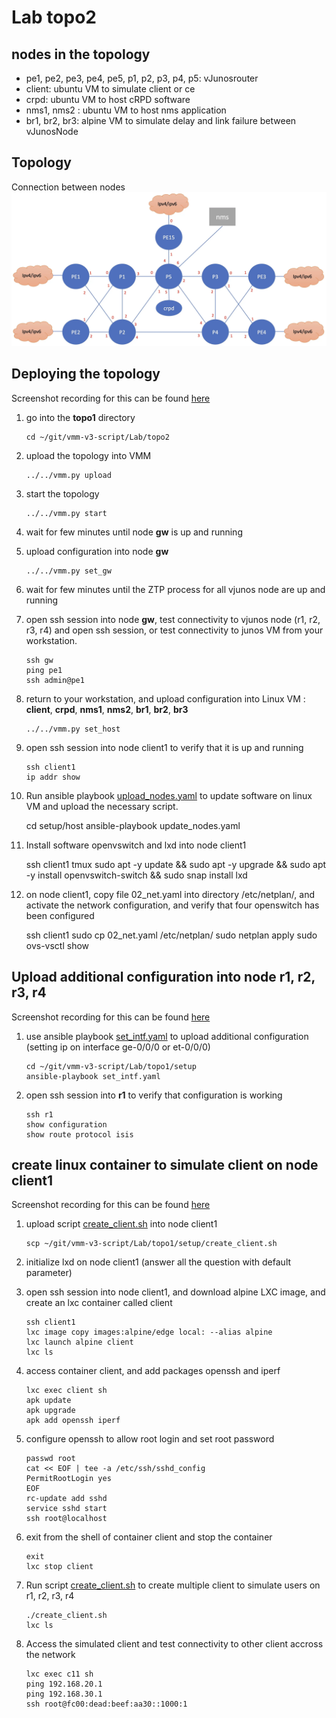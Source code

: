 # Lab topo2

## nodes in the topology 

- pe1, pe2, pe3, pe4, pe5, p1, p2, p3, p4, p5: vJunosrouter
- client: ubuntu VM to simulate client or ce
- crpd: ubuntu VM to host cRPD software
- nms1, nms2 : ubuntu VM to host nms application
- br1, br2, br3: alpine VM to simulate delay and link failure between vJunosNode


## Topology

Connection between nodes
![topology](topology.webp)

## Deploying the topology 

Screenshot recording for this can be found [here]()

1. go into the **topo1** directory 

       cd ~/git/vmm-v3-script/Lab/topo2

2. upload the topology into VMM

       ../../vmm.py upload

3. start the topology 

       ../../vmm.py start

4. wait for few minutes until node **gw** is up and running
5. upload configuration into node **gw**

       ../../vmm.py set_gw

6. wait for few minutes until the ZTP process for all vjunos node are up and running
7. open ssh session into node **gw**, test connectivity to vjunos node (r1, r2, r3, r4) and open ssh session, or test connectivity to junos VM from your workstation.

       ssh gw
       ping pe1
       ssh admin@pe1

8. return to your workstation, and upload configuration into Linux VM :  **client**, **crpd**, **nms1**, **nms2**, **br1**, **br2**, **br3**

       ../../vmm.py set_host

9. open ssh session into node client1 to verify that it is up and running

       ssh client1
       ip addr show 

10. Run ansible playbook [upload_nodes.yaml](setup/host/update_nodes.yaml) to update software on linux VM and upload the necessary script.

       cd setup/host
       ansible-playbook update_nodes.yaml

10. Install software openvswitch and lxd into node client1

       ssh client1
       tmux
       sudo apt -y update && sudo apt -y upgrade && sudo apt -y install openvswitch-switch && sudo snap install lxd


11. on node client1, copy file 02_net.yaml into directory /etc/netplan/, and activate the network configuration, and verify that four openswitch has been configured

       ssh client1
       sudo cp 02_net.yaml /etc/netplan/
       sudo netplan apply 
       sudo ovs-vsctl show 
    

## Upload additional configuration into node r1, r2, r3, r4

Screenshot recording for this can be found [here](https://asciinema.org/a/738391)

1. use ansible playbook [set_intf.yaml](setup/set_intf.yaml) to upload additional configuration (setting ip on interface ge-0/0/0 or et-0/0/0)

       cd ~/git/vmm-v3-script/Lab/topo1/setup
       ansible-playbook set_intf.yaml

2. open ssh session into **r1** to verify that configuration is working

       ssh r1
       show configuration 
       show route protocol isis

## create linux container to simulate client on node client1

Screenshot recording for this can be found [here](https://asciinema.org/a/738393)

1. upload script [create_client.sh](set/create_client.sh) into node client1

       scp ~/git/vmm-v3-script/Lab/topo1/setup/create_client.sh

2. initialize lxd on node client1 (answer all the question with default parameter)

3. open ssh session into node client1, and download alpine LXC image, and create an lxc container called client

       ssh client1
       lxc image copy images:alpine/edge local: --alias alpine
       lxc launch alpine client
       lxc ls

4. access container client, and add packages openssh and iperf

       lxc exec client sh
       apk update
       apk upgrade
       apk add openssh iperf

5. configure openssh to allow root login and set root password

       passwd root
       cat << EOF | tee -a /etc/ssh/sshd_config
       PermitRootLogin yes
       EOF
       rc-update add sshd
       service sshd start
       ssh root@localhost

5. exit from the shell of container client and stop the container

       exit
       lxc stop client

6. Run script  [create_client.sh](set/create_client.sh) to create multiple client to simulate users on r1, r2, r3, r4

       ./create_client.sh
       lxc ls

7. Access the simulated client and test connectivity to other client accross the network

       lxc exec c11 sh 
       ping 192.168.20.1
       ping 192.168.30.1
       ssh root@fc00:dead:beef:aa30::1000:1



